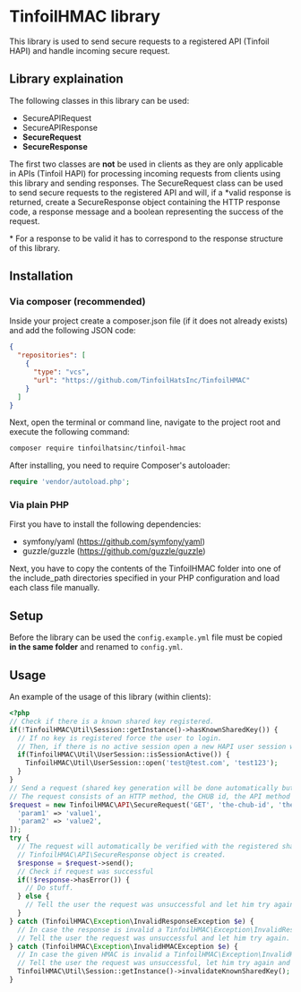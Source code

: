 TinfoilHMAC library
===================

This library is used to send secure requests to a registered API (Tinfoil HAPI) and handle incoming secure request.

## Library explaination

The following classes in this library can be used:
* SecureAPIRequest
* SecureAPIResponse
* **SecureRequest**
* **SecureResponse**

The first two classes are **not** be used in clients as they are only applicable in APIs (Tinfoil HAPI) for processing 
incoming requests from clients using this library and sending responses.
The SecureRequest class can be used to send secure requests to the registered API and will, if a *valid response is 
returned, create a SecureResponse object containing the HTTP response code, a response message and a boolean 
representing the success of the request.

\* For a response to be valid it has to correspond to the response structure of this library.

## Installation

### Via composer (recommended)

Inside your project create a composer.json file (if it does not already exists) and add the following JSON code:
```json
{
  "repositories": [
    {
      "type": "vcs",
      "url": "https://github.com/TinfoilHatsInc/TinfoilHMAC"
    }
  ]
}
```

Next, open the terminal or command line, navigate to the project root and execute the following command: 
```bash
composer require tinfoilhatsinc/tinfoil-hmac
```

After installing, you need to require Composer's autoloader:
```php
require 'vendor/autoload.php';
```

### Via plain PHP

First you have to install the following dependencies:
* symfony/yaml (https://github.com/symfony/yaml)
* guzzle/guzzle (https://github.com/guzzle/guzzle)

Next, you have to copy the contents of the TinfoilHMAC folder into one of the include_path directories specified in 
your PHP configuration and load each class file manually.

## Setup

Before the library can be used the `config.example.yml` file must be copied **in the same folder** and renamed to 
`config.yml`.

## Usage

An example of the usage of this library (within clients): 

```php
<?php
// Check if there is a known shared key registered.
if(!TinfoilHMAC\Util\Session::getInstance()->hasKnownSharedKey()) {
  // If no key is registered force the user to login.
  // Then, if there is no active session open a new HAPI user session with the user's credentials.
  if(TinfoilHMAC\Util\UserSession::isSessionActive()) {
    TinfoilHMAC\Util\UserSession::open('test@test.com', 'test123');
  }
}
// Send a request (shared key generation will be done automatically but needs an active UserSession).
// The request consists of an HTTP method, the CHUB id, the API method and parameters if necessary.
$request = new TinfoilHMAC\API\SecureRequest('GET', 'the-chub-id', 'the-api-method', [
  'param1' => 'value1',
  'param2' => 'value2',
]);
try {
  // The request will automatically be verified with the registered shared key and a
  // TinfoilHMAC\API\SecureResponse object is created.
  $response = $request->send();
  // Check if request was successful
  if(!$response->hasError()) {
    // Do stuff.
  } else {
    // Tell the user the request was unsuccessful and let him try again.
  }
} catch (TinfoilHMAC\Exception\InvalidResponseException $e) {
  // In case the response is invalid a TinfoilHMAC\Exception\InvalidResponseException is thrown.
  // Tell the user the request was unsuccessful and let him try again.
} catch (TinfoilHMAC\Exception\InvalidHMACException $e) {
  // In case the given HMAC is invalid a TinfoilHMAC\Exception\InvalidHMACException is thrown.
  // Tell the user the request was unsuccessful, let him try again and invalidate the existing shared key.
  TinfoilHMAC\Util\Session::getInstance()->invalidateKnownSharedKey();
}
```
